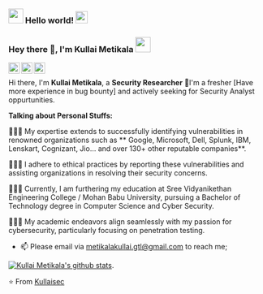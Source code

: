 ### <img src="https://github.com/TheDudeThatCode/TheDudeThatCode/blob/master/Assets/Hi.gif" width="29px"> Hello world!&nbsp;<img src="https://github.com/TheDudeThatCode/TheDudeThatCode/blob/master/Assets/Earth.gif" width="24px">
### Hey there 👋, I'm Kullai Metikala <img src="https://github.com/TheDudeThatCode/TheDudeThatCode/blob/master/Assets/Mario_Hello_Big.gif" width="30px">
<a href="https://www.linkedin.com/in/kullai-metikala-8378b122a/">
  <img align="left" alt="LinkedIn" width="22px" src="https://cdn.jsdelivr.net/npm/simple-icons@v3/icons/linkedin.svg" />
</a>
<a href="https://www.instagram.com/smilesomewhatboy73/">
  <img align="left" alt="Instagram" width="22px" src="https://cdn.jsdelivr.net/npm/simple-icons@v3/icons/instagram.svg" />
</a>
<a href="https://twitter.com/kullai12">
  <img align="left" alt="Twitter" width="22px" src="https://cdn.jsdelivr.net/npm/simple-icons@v3/icons/facebook.svg" />
</a>

</br>

Hi there, I'm **Kullai Metikala**, a **Security Researcher**  🚀I'm a fresher [Have more experience in bug bounty] and actively seeking for Security Analyst oppurtunities.


**Talking about Personal Stuffs:**

👨🏽‍💻 My expertise extends to successfully identifying vulnerabilities in renowned organizations such as ** Google, Microsoft, Dell, Splunk, IBM, Lenskart, Cognizant, Jio… and over 130+ other reputable companies**. 

👨🏽‍💻 I adhere to ethical practices by reporting these vulnerabilities and assisting organizations in resolving their security concerns.

👨🏽‍💻 Currently, I am furthering my education at Sree Vidyanikethan Engineering College / Mohan Babu University, pursuing a Bachelor of Technology degree in Computer Science and Cyber Security. 

👨🏽‍💻 My academic endeavors align seamlessly with my passion for cybersecurity, particularly focusing on penetration testing.


- 📫 Please email via metikalakullai.gtl@gmail.com to reach me;


[![Kullai Metikala's github stats](https://github-readme-stats.vercel.app/api?username=kullaisec)](https://github.com/kullaisec/github-readme-stats).

⭐️ From [Kullaisec](https://github.com/kullaisec)
